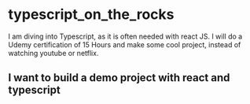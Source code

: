 # typescript_on_the_rocks
I am diving into Typescript, as it is often needed with react JS. I will do a Udemy certification of 15 Hours and make some cool project, instead of watching youtube or netflix.

## I want to build a demo project with react and typescript

